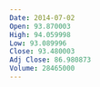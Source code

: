 ```yaml
---
Date: 2014-07-02
Open: 93.870003
High: 94.059998
Low: 93.089996
Close: 93.480003
Adj Close: 86.980873
Volume: 28465000
---
```

